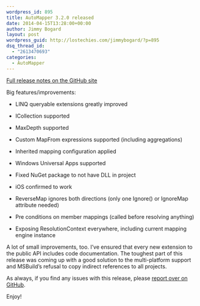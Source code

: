 ```yaml
---
wordpress_id: 895
title: AutoMapper 3.2.0 released
date: 2014-04-15T13:28:00+00:00
author: Jimmy Bogard
layout: post
wordpress_guid: http://lostechies.com/jimmybogard/?p=895
dsq_thread_id:
  - "2613470693"
categories:
  - AutoMapper
---
```

[Full release notes on the GitHub site](https://github.com/AutoMapper/AutoMapper/releases/tag/v3.2.0) 

Big features/improvements: 

  * LINQ queryable extensions greatly improved
  * ICollection supported
  * MaxDepth supported
  * Custom MapFrom expressions supported (including aggregations)
  * Inherited mapping configuration applied
  * Windows Universal Apps supported

  * Fixed NuGet package to not have DLL in project
  * iOS confirmed to work
  * ReverseMap ignores both directions (only one Ignore() or IgnoreMap attribute needed)
  * Pre conditions on member mappings (called before resolving anything)
  * Exposing ResolutionContext everywhere, including current mapping engine instance

A lot of small improvements, too. I&#8217;ve ensured that every new extension to the public API includes code documentation. The toughest part of this release was coming up with a good solution to the multi-platform support and MSBuild’s refusal to copy indirect references to all projects. 

As always, if you find any issues with this release, please [report over on GitHub](https://github.com/automapper/automapper/issues). 

Enjoy!